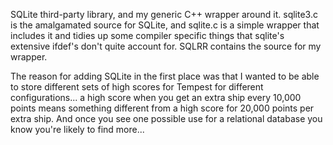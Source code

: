 SQLite third-party library, and my generic C++ wrapper around it.  sqlite3.c is the amalgamated source for SQLite, and sqlite.c
is a simple wrapper that includes it and tidies up some compiler specific things that sqlite's extensive ifdef's don't quite
account for.  SQLRR contains the source for my wrapper.

The reason for adding SQLite in the first place was that I wanted to be able to store different sets of high scores for
Tempest for different configurations... a high score when you get an extra ship every 10,000 points means something different
from a high score for 20,000 points per extra ship.  And once you see one possible use for a relational database you know
you're likely to find more...

